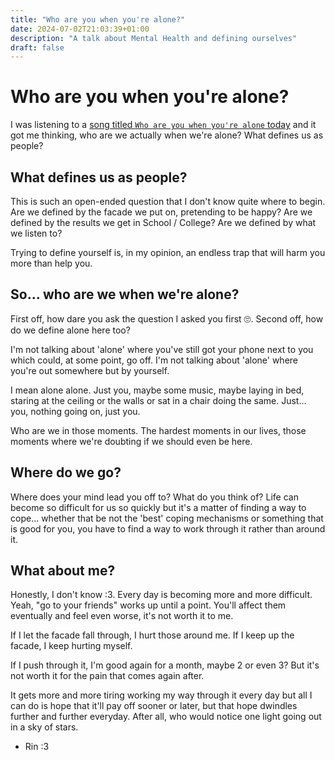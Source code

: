 ```yaml
---
title: "Who are you when you're alone?"
date: 2024-07-02T21:03:39+01:00
description: "A talk about Mental Health and defining ourselves"
draft: false
---
```

# Who are you when you're alone?
I was listening to a [song titled `Who are you when you're alone` today](https://open.spotify.com/track/3xfFUgzcxiGBHHBTKO4ECH?si=4e3b189ffd1f48f7) and it got me thinking, who are we actually when we're alone? What defines us as people?

## What defines us as people?
This is such an open-ended question that I don't know quite where to begin. Are we defined by the facade we put on, pretending to be happy? Are we defined by the results we get in School / College? Are we defined by what we listen to?

Trying to define yourself is, in my opinion, an endless trap that will harm you more than help you.

## So... who are we when we're alone?
First off, how dare you ask the question I asked you first 🙄. Second off, how do we define alone here too?

I'm not talking about 'alone' where you've still got your phone next to you which could, at some point, go off. I'm not talking about 'alone' where you're out somewhere but by yourself.

I mean alone alone. Just you, maybe some music, maybe laying in bed, staring at the ceiling or the walls or sat in a chair doing the same. Just... you, nothing going on, just you.

Who are we in those moments. The hardest moments in our lives, those moments where we're doubting if we should even be here.

## Where do we go?
Where does your mind lead you off to? What do you think of? Life can become so difficult for us so quickly but it's a matter of finding a way to cope... whether that be not the 'best' coping mechanisms or something that is good for you, you have to find a way to work through it rather than around it.

## What about me?
Honestly, I don't know :3. Every day is becoming more and more difficult. Yeah, "go to your friends" works up until a point. You'll affect them eventually and feel even worse, it's not worth it to me.

If I let the facade fall through, I hurt those around me. If I keep up the facade, I keep hurting myself.

If I push through it, I'm good again for a month, maybe 2 or even 3? But it's not worth it for the pain that comes again after.

It gets more and more tiring working my way through it every day but all I can do is hope that it'll pay off sooner or later, but that hope dwindles further and further everyday. After all, who would notice one light going out in a sky of stars.

- Rin
:3